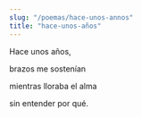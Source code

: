 ```yaml
---
slug: "/poemas/hace-unos-annos"
title: "hace-unos-años"
---
```

Hace unos años,

brazos me sostenían

mientras lloraba el alma

sin entender por qué.